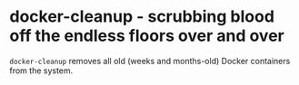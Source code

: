 docker-cleanup - scrubbing blood off the endless floors over and over
=====================================================================
`docker-cleanup` removes all old (weeks and months-old) Docker containers from
the system.
